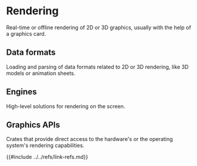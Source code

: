 # Rendering

Real-time or offline rendering of 2D or 3D graphics, usually with the help of a graphics card.

## Data formats

Loading and parsing of data formats related to 2D or 3D rendering, like 3D models or animation sheets.

## Engines

High-level solutions for rendering on the screen.

## Graphics APIs

Crates that provide direct access to the hardware's or the operating system's rendering capabilities.

{{#include ../../refs/link-refs.md}}

